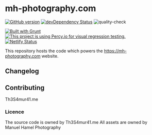 # mh-photography.com

[![GitHub version](https://badge.fury.io/gh/Th3S4mur41%2Fmh-photography.svg)](https://badge.fury.io/gh/Th3S4mur41%2Fmh-photography)
[![devDependency Status](https://david-dm.org/webcompat/Th3S4mur41/mh-photography.svg)](https://david-dm.org/Th3S4mur41/mh-photography.com/)
![quality-check](https://github.com/Th3S4mur41/mh-photography/workflows/quality-check/badge.svg)

[![Built with Grunt](https://gruntjs.com/cdn/builtwith.svg)](http://gruntjs.com/)
[![This project is using Percy.io for visual regression testing.](https://percy.io/static/images/percy-badge.svg)](https://percy.io/e069e124/mh-photography)
[![Netlify Status](https://api.netlify.com/api/v1/badges/5648d120-4ab3-4895-9208-3e34fea3c7f0/deploy-status)](https://app.netlify.com/sites/mh-photography/deploys)

This repository hosts the code which powers the https://mh-photography.com website.

## Changelog

## Contributing

Th3S4mur41.me

### Licence

The source code is owned by Th3S4mur41.me
All assets are owned by Manuel Hamel Photography
